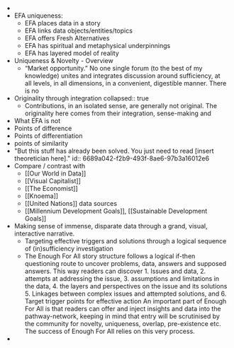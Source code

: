 -
- EFA uniqueness:
	- EFA places data in a story
	- EFA links data objects/entities/topics
	- EFA offers Fresh Alternatives
	- EFA has spiritual and metaphysical underpinnings
	- EFA has layered model of reality
- Uniqueness & Novelty - Overview
	- “Market opportunity.” No one single forum (to the best of my knowledge) unites and integrates discussion around sufficiency, at all levels, in all dimensions, in a convenient, digestible manner. There is no
- Originality through integration
  collapsed:: true
	- Contributions, in an isolated sense, are generally not original. The originality here comes from their integration, sense-making and
- What EFA is not
- Points of difference
- Points of differentiation
- points of similarity
- "But this stuff has already been solved. You just need to read [insert theoretician here]."
  id:: 6689a042-f2b9-493f-8ae6-97b3a16012e6
- Compare / contrast with
	- [[Our World in Data]]
	- [[Visual Capitalist]]
	- [[The Economist]]
	- [[Knoema]]
	- [[United Nations]] data sources
	- [[Millennium Development Goals]], [[Sustainable Development Goals]]
- Making sense of immense, disparate data through a grand, visual, interactive narrative.
	- Targeting effective triggers and solutions through a logical sequence of (in)sufficiency investigation
	- The Enough For All story structure follows a logical if-then questioning route to uncover problems, data, answers and supposed answers.  This way readers can discover  1. Issues and data,   2. attempts at addressing the issue,   3. assumptions and limitations in the data,   4. the layers and perspectives on the issue and its solutions  5. Linkages between complex issues and attempted solutions, and  6. Target trigger points for effective action  An important part of Enough For All is that readers can offer and inject insights and data into the pathway-network, keeping in mind that entry will be scrutinised by the community for novelty, uniqueness, overlap, pre-existence etc. The success of Enough For All relies on this very process.
-